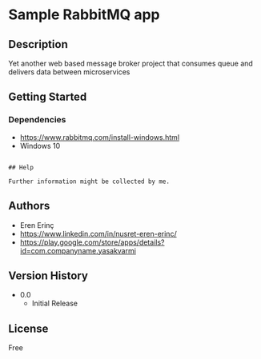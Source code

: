 # Sample RabbitMQ app
## Description

Yet another web based message broker project that consumes queue and delivers data between microservices

## Getting Started

### Dependencies

* https://www.rabbitmq.com/install-windows.html
* Windows 10

```

## Help

Further information might be collected by me.
```

## Authors

* Eren Erinç  
* https://www.linkedin.com/in/nusret-eren-erinc/
* https://play.google.com/store/apps/details?id=com.companyname.yasakvarmi

## Version History

* 0.0
    * Initial Release

## License

Free
